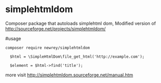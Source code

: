 # simplehtmldom
Composer package that autoloads simplehtml dom, Modified version of http://sourceforge.net/projects/simplehtmldom/ 

#usage
```
composer require newrey/simplehtmldom
```

```
  $html = \SimpleHtmlDom\file_get_html('http://example.com');
  
  $element = $html->find('title');
```  
  more visit http://simplehtmldom.sourceforge.net/manual.htm
